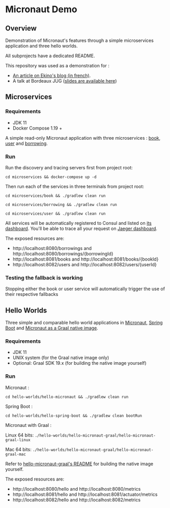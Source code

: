 # Micronaut Demo

## Overview

Demonstration of Micronaut's features through a simple microservices application and three hello worlds.

All subprojects have a dedicated README.

This repository was used as a demonstration for :
* [An article on Ekino's blog (in french)](https://www.ekino.com/micronaut-le-microframework-pour-microservices/).
* A talk at Bordeaux JUG ([slides are available here](https://sites.google.com/view/jug-micronaut))

## Microservices

### Requirements

* JDK 11
* Docker Compose 1.19 +

A simple read-only Micronaut application with three microservices : [book](microservices/book), [user](microservices/user) and [borrowing](microservices/borrowing).

### Run

Run the discovery and tracing servers first from project root:

`cd microservices && docker-compose up -d`

Then run each of the services in three terminals from project root:

`cd microservices/book && ./gradlew clean run`

`cd microservices/borrowing && ./gradlew clean run`

`cd microservices/user && ./gradlew clean run`

All services will be automatically registered to Consul and listed on [its dashboard](http://localhost:8500).
You'll be able to trace all your request on [Jaeger dashboard](http://localhost:16686).

The exposed resources are:

* http://localhost:8080/borrowings and http://localhost:8080/borrowings/{borrowingId}
* http://localhost:8081/books and http://localhost:8081/books/{bookId}
* http://localhost:8082/users and http://localhost:8082/users/{userId}

### Testing the fallback is working

Stopping either the book or user service will automatically trigger the use of their respective fallbacks

## Hello Worlds

Three simple and comparable hello world applications in [Micronaut](hello-worlds/hello-micronaut), [Spring Boot](hello-worlds/hello-spring-boot) and [Micronaut as a Graal native image](hello-worlds/hello-micronaut-graal).

### Requirements

* JDK 11
* UNIX system (for the Graal native image only)
* Optional: Graal SDK 19.x (for building the native image yourself)

### Run

Micronaut :

`cd hello-worlds/hello-micronaut && ./gradlew clean run`

Spring Boot :

`cd hello-worlds/hello-spring-boot && ./gradlew clean bootRun`

Micronaut with Graal :

Linux 64 bits: `./hello-worlds/hello-micronaut-graal/hello-micronaut-graal-linux`

Mac 64 bits: `./hello-worlds/hello-micronaut-graal/hello-micronaut-graal-mac`

Refer to [hello-micronaut-graal's README](hello-worlds/hello-micronaut-graal/README.md) for building the native image yourself.


The exposed resources are:

* http://localhost:8080/hello and http://localhost:8080/metrics
* http://localhost:8081/hello and http://localhost:8081/actuator/metrics
* http://localhost:8082/hello and http://localhost:8082/metrics
